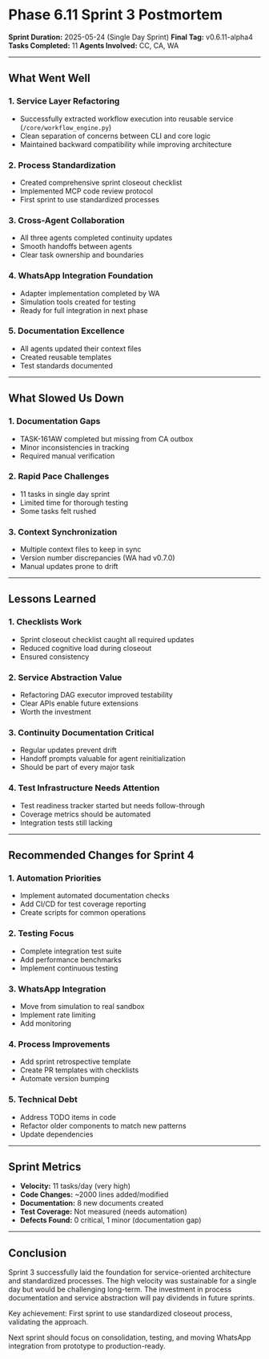 # Phase 6.11 Sprint 3 Postmortem

**Sprint Duration:** 2025-05-24 (Single Day Sprint)
**Final Tag:** v0.6.11-alpha4
**Tasks Completed:** 11
**Agents Involved:** CC, CA, WA

---

## What Went Well

### 1. Service Layer Refactoring
- Successfully extracted workflow execution into reusable service (`/core/workflow_engine.py`)
- Clean separation of concerns between CLI and core logic
- Maintained backward compatibility while improving architecture

### 2. Process Standardization
- Created comprehensive sprint closeout checklist
- Implemented MCP code review protocol
- First sprint to use standardized processes

### 3. Cross-Agent Collaboration
- All three agents completed continuity updates
- Smooth handoffs between agents
- Clear task ownership and boundaries

### 4. WhatsApp Integration Foundation
- Adapter implementation completed by WA
- Simulation tools created for testing
- Ready for full integration in next phase

### 5. Documentation Excellence
- All agents updated their context files
- Created reusable templates
- Test standards documented

---

## What Slowed Us Down

### 1. Documentation Gaps
- TASK-161AW completed but missing from CA outbox
- Minor inconsistencies in tracking
- Required manual verification

### 2. Rapid Pace Challenges
- 11 tasks in single day sprint
- Limited time for thorough testing
- Some tasks felt rushed

### 3. Context Synchronization
- Multiple context files to keep in sync
- Version number discrepancies (WA had v0.7.0)
- Manual updates prone to drift

---

## Lessons Learned

### 1. Checklists Work
- Sprint closeout checklist caught all required updates
- Reduced cognitive load during closeout
- Ensured consistency

### 2. Service Abstraction Value
- Refactoring DAG executor improved testability
- Clear APIs enable future extensions
- Worth the investment

### 3. Continuity Documentation Critical
- Regular updates prevent drift
- Handoff prompts valuable for agent reinitialization
- Should be part of every major task

### 4. Test Infrastructure Needs Attention
- Test readiness tracker started but needs follow-through
- Coverage metrics should be automated
- Integration tests still lacking

---

## Recommended Changes for Sprint 4

### 1. Automation Priorities
- Implement automated documentation checks
- Add CI/CD for test coverage reporting
- Create scripts for common operations

### 2. Testing Focus
- Complete integration test suite
- Add performance benchmarks
- Implement continuous testing

### 3. WhatsApp Integration
- Move from simulation to real sandbox
- Implement rate limiting
- Add monitoring

### 4. Process Improvements
- Add sprint retrospective template
- Create PR templates with checklists
- Automate version bumping

### 5. Technical Debt
- Address TODO items in code
- Refactor older components to match new patterns
- Update dependencies

---

## Sprint Metrics

- **Velocity:** 11 tasks/day (very high)
- **Code Changes:** ~2000 lines added/modified
- **Documentation:** 8 new documents created
- **Test Coverage:** Not measured (needs automation)
- **Defects Found:** 0 critical, 1 minor (documentation gap)

---

## Conclusion

Sprint 3 successfully laid the foundation for service-oriented architecture and standardized processes. The high velocity was sustainable for a single day but would be challenging long-term. The investment in process documentation and service abstraction will pay dividends in future sprints.

Key achievement: First sprint to use standardized closeout process, validating the approach.

Next sprint should focus on consolidation, testing, and moving WhatsApp integration from prototype to production-ready.